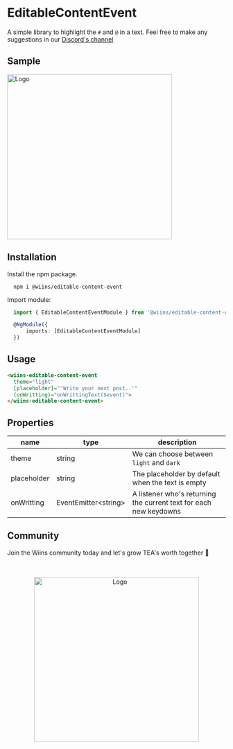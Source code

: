 # EditableContentEvent

A simple library to highlight the `#` and `@` in a text. Feel free to make any suggestions in our [Discord's channel](https://discord.gg/rBaSrbJ6AT)

## Sample

<img src="https://bafybeifgh5lndt75tm22shrh4cb7rqs6kpf25iz3gmxuokfsyqh5yi7d2a.ipfs.nftstorage.link/kfjbweofiuhwefhiuw2ebf9247tgh249fu4bf248hf8940fg24f3.png" alt="Logo" width="380">
</a>

## Installation

Install the npm package.

```
  npm i @wiins/editable-content-event
```

Import module:

```ts
  import { EditableContentEventModule } from '@wiins/editable-content-event';

  @NgModule({
      imports: [EditableContentEventModule]
  })
```

## Usage

```html
<wiins-editable-content-event
  theme="light"
  [placeholder]="'Write your next post..'"
  (onWritting)="onWrittingText($event)">
</wiins-editable-content-event>
```

## Properties

| name        | type                  | description                                                       |
| ----------- | --------------------- | ----------------------------------------------------------------- |
| theme       | string                | We can choose between `light` and `dark`                          |
| placeholder | string                | The placeholder by default when the text is empty                 |
| onWritting  | EventEmitter\<string> | A listener who's returning the current text for each new keydowns |

## Community

Join the Wiins community today and let's grow TEA's worth together 🚀
<br />
<br />
<br />

<p align="center">
<a href="https://discord.gg/bBE6xmR">
<img src="https://bafybeietl6rjafvrc6dq6upt5qoxxobr4ems6if5yukwlrnb4j2j5awqba.ipfs.nftstorage.link/woufghwriofuwehfpe2ifjh2oipfh2efo280hf24970tgyh35024cg78thf582476gh.png" alt="Logo" width="380">
</a>
</p>
